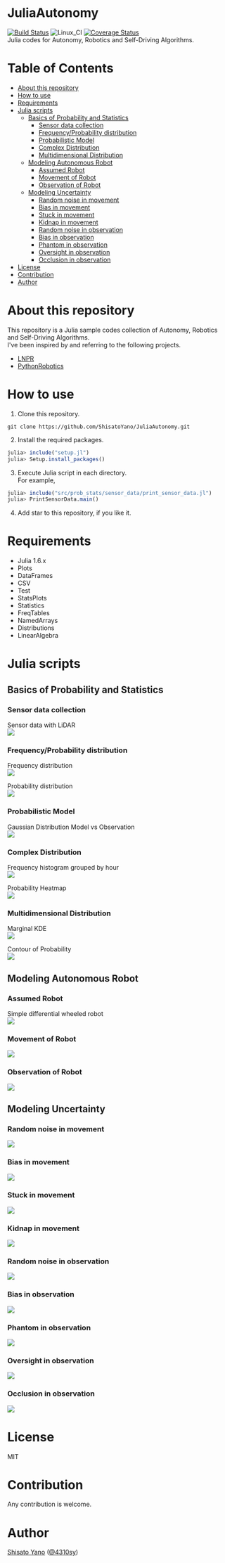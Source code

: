 # JuliaAutonomy
[![Build Status](https://travis-ci.org/ShisatoYano/JuliaAutonomy.svg?branch=main)](https://travis-ci.org/ShisatoYano/JuliaAutonomy) ![Linux_CI](https://github.com/ShisatoYano/JuliaAutonomy/workflows/Linux_CI/badge.svg) [![Coverage Status](https://coveralls.io/repos/github/ShisatoYano/JuliaAutonomy/badge.svg?branch=main)](https://coveralls.io/github/ShisatoYano/JuliaAutonomy?branch=main)  
Julia codes for Autonomy, Robotics and Self-Driving Algorithms.  

# Table of Contents
* [About this repository](#about-this-repository)  
* [How to use](#how-to-use)
* [Requirements](#requirements)  
* [Julia scripts](#julia-scripts)
    * [Basics of Probability and Statistics](#basics-of-probability-and-statistics)  
        * [Sensor data collection](#sensor-data-collection)  
        * [Frequency/Probability distribution](#frequencyprobability-distribution)  
        * [Probabilistic Model](#probabilistic-model)  
        * [Complex Distribution](#complex-distribution)  
        * [Multidimensional Distribution](#multidimensional-distribution)  
    * [Modeling Autonomous Robot](#modeling-autonomous-robot)  
        * [Assumed Robot](#assumed-robot)  
        * [Movement of Robot](#movement-of-robot)  
        * [Observation of Robot](#observation-of-robot)  
    * [Modeling Uncertainty](#modeling-uncertainty)  
        * [Random noise in movement](#random-noise-in-movement)  
        * [Bias in movement](#bias-in-movement)  
        * [Stuck in movement](#stuck-in-movement)  
        * [Kidnap in movement](#kidnap-in-movement)  
        * [Random noise in observation](#random-noise-in-observation)  
        * [Bias in observation](#bias-in-observation)  
        * [Phantom in observation](#phantom-in-observation)  
        * [Oversight in observation](#oversight-in-observation)  
        * [Occlusion in observation](#occlusion-in-observation)  
* [License](#license)  
* [Contribution](#contribution)  
* [Author](#author)

# About this repository
This repository is a Julia sample codes collection of Autonomy, Robotics and Self-Driving Algorithms.  
I've been inspired by and referring to the following projects.  
* [LNPR](https://github.com/ryuichiueda/LNPR)  
* [PythonRobotics](https://github.com/AtsushiSakai/PythonRobotics)  

# How to use
1. Clone this repository.  
```git
git clone https://github.com/ShisatoYano/JuliaAutonomy.git
```

2. Install the required packages.  
```julia
julia> include("setup.jl")
julia> Setup.install_packages()
```

3. Execute Julia script in each directory.  
For example,  
```julia
julia> include("src/prob_stats/sensor_data/print_sensor_data.jl")
julia> PrintSensorData.main()
```

4. Add star to this repository, if you like it.  

# Requirements
* Julia 1.6.x  
* Plots  
* DataFrames  
* CSV  
* Test  
* StatsPlots
* Statistics
* FreqTables
* NamedArrays
* Distributions
* LinearAlgebra

# Julia scripts
## Basics of Probability and Statistics
### Sensor data collection
Sensor data with LiDAR  
![](img/sensor_data_description.PNG)  

### Frequency/Probability distribution
Frequency distribution  
![](img/histogram_200_mm.png)  

Probability distribution  
![](img/prob_dist.png)  

### Probabilistic Model
Gaussian Distribution Model vs Observation  
![](img/gauss_prob_dist.png)  

### Complex Distribution
Frequency histogram grouped by hour  
![](img/hist_grp_by_hour.png)  

Probability Heatmap  
![](img/group_hour_heatmap.png)  

### Multidimensional Distribution
Marginal KDE  
![](img/marginal_kde_200.png)  

Contour of Probability  
![](img/contour_pdf_200.png)  

## Modeling Autonomous Robot
### Assumed Robot
Simple differential wheeled robot  
![](img/wheeled_robot.png)  

### Movement of Robot
![](gif/draw_moving_robot.gif)  

### Observation of Robot
![](gif/draw_observation.gif)  

## Modeling Uncertainty
### Random noise in movement
![](gif/move_random_noise.gif)  

### Bias in movement
![](gif/move_speed_bias.gif)  

### Stuck in movement
![](gif/move_stuck.gif)  

### Kidnap in movement
![](gif/move_kidnap.gif)  

### Random noise in observation
![](gif/observe_noise.gif)  

### Bias in observation
![](gif/observe_bias.gif)  

### Phantom in observation
![](gif/observe_phantom.gif)  

### Oversight in observation
![](gif/observe_oversight.gif)  

### Occlusion in observation
![](gif/observe_occlusion.gif)  

# License
MIT  

# Contribution
Any contribution is welcome.  

# Author
[Shisato Yano](https://github.com/ShisatoYano) ([@4310sy](https://twitter.com/4310sy))  